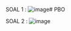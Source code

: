SOAL 1 :
![image](https://github.com/Hanggario/PBO/assets/148359697/4a3b7b5e-8f78-4cd4-8371-5831113c4cdf)# PBO

SOAL 2 :
![image](https://github.com/Hanggario/PBO/assets/148359697/7c76abce-9f99-40f7-9676-3b3f9e13eb23)
